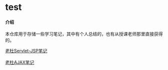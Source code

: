 # test

#### 介绍
本仓库用于存储一些学习笔记，其中有个人总结的，也有从授课老师那里直接获得的。

[老杜Servlet-JSP笔记](/Note/Servlet-JSP.md)</br></br>
[老杜AJAX笔记](/Note/AJAX.md)
